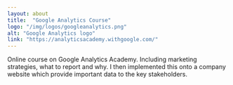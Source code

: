 ```yaml
---
layout: about
title:  "Google Analytics Course"
logo: "/img/logos/googleanalytics.png"
alt: "Google Analytics logo"
link: "https://analyticsacademy.withgoogle.com/"
---
```


Online course on Google Analytics Academy. Including marketing strategies, what to report and why. I then implemented this onto a company website which provide important data to the key stakeholders.
